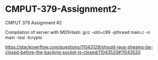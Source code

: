 # CMPUT-379-Assignment2-
CMPUT 379 Assignment #2

Compilation of server with MD5Hash: gcc -std=c99 -pthread main.c -o main -lssl -lcrypto


https://stackoverflow.com/questions/11043128/should-java-streams-be-closed-before-the-backing-socket-is-closed/11043520#11043520
